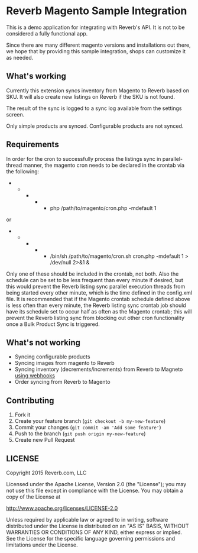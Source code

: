 # Reverb Magento Sample Integration

This is a demo application for integrating with Reverb's API. It is not to be
considered a fully functional app.

Since there are many different magento versions and installations out there, we
hope that by providing this sample integration, shops can customize it as
needed.

## What's working

Currently this extension syncs inventory from Magento to Reverb based on SKU.
It will also create new listings on Reverb if the SKU is not found.

The result of the sync is logged to a sync log available from the settings screen.

Only simple products are synced. Configurable products are not synced.

## Requirements

In order for the cron to successfully process the listings sync in parallel-thread manner, the magento cron needs to be
declared in the crontab via the following:

* * * * * php /path/to/magento/cron.php -mdefault 1

or

* * * * *  /bin/sh /path/to/magento/cron.sh cron.php -mdefault 1 > /dev/null 2>&1 &

Only one of these should be included in the crontab, not both. Also the schedule can be set to be less frequent than
every minute if desired, but this would prevent the Reverb listing sync parallel execution threads from being started
every other minute, which is the time defined in the config.xml file. It is recommended that if the Magento crontab
schedule defined above is less often than every minute, the Reverb listing sync crontab job should have its schedule set
to occur half as often as the Magento crontab; this will prevent the Reverb listing sync from blocking out other
cron functionality once a Bulk Product Sync is triggered.

## What's not working

* Syncing configurable products
* Syncing images from magento to Reverb
* Syncing inventory (decrements/increments) from Reverb to Magneto [using webhooks](https://reverb.com/page/api#webhooks)
* Order syncing from Reverb to Magento

## Contributing

1. Fork it
2. Create your feature branch (`git checkout -b my-new-feature`)
3. Commit your changes (`git commit -am 'Add some feature'`)
4. Push to the branch (`git push origin my-new-feature`)
5. Create new Pull Request

## LICENSE

Copyright 2015 Reverb.com, LLC

Licensed under the Apache License, Version 2.0 (the "License");
you may not use this file except in compliance with the License.
You may obtain a copy of the License at

   http://www.apache.org/licenses/LICENSE-2.0

Unless required by applicable law or agreed to in writing, software
distributed under the License is distributed on an "AS IS" BASIS,
WITHOUT WARRANTIES OR CONDITIONS OF ANY KIND, either express or implied.
See the License for the specific language governing permissions and
limitations under the License.
